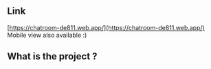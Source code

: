## Link
[https://chatroom-de811.web.app/](https://chatroom-de811.web.app/)   Mobile view also available :)
## What is the project ?


   
  
